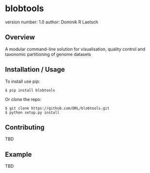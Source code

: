 blobtools
===============================

version number: 1.0
author: Dominik R Laetsch

Overview
--------

A modular command-line solution for visualisation, quality control and taxonomic partitioning of genome datasets

Installation / Usage
--------------------

To install use pip:

    $ pip install blobtools


Or clone the repo:

    $ git clone https://github.com/DRL/blobtools.git
    $ python setup.py install
    
Contributing
------------

TBD

Example
-------

TBD